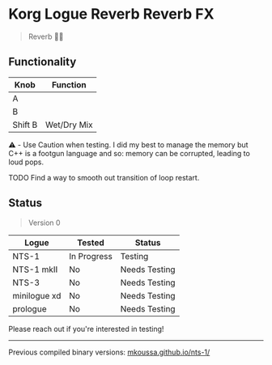 # Korg Logue Reverb Reverb FX

>Reverb 🤷🏽

## Functionality

|Knob|Function|
|-|-|
|A||
|B||
|Shift B|Wet/Dry Mix|

⚠️ - Use Caution when testing. I did my best to manage the memory but C++ is a footgun language and so: memory can be corrupted, leading to loud pops. 

TODO
Find a way to smooth out transition of loop restart.

## Status

> Version 0

|Logue|Tested|Status|
|-|-|-|
|NTS-1|In Progress|Testing|
|NTS-1 mkII|No|Needs Testing|
|NTS-3|No|Needs Testing|
|minilogue xd|No|Needs Testing|
|prologue|No|Needs Testing|

Please reach out if you're interested in testing!

---

Previous compiled binary versions: [mkoussa.github.io/nts-1/](https://mkoussa.github.io/nts-1/)